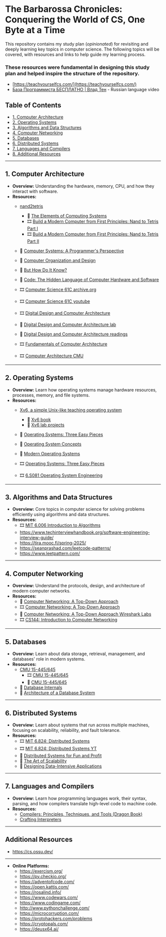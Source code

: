 # The Barbarossa Chronicles: Conquering the World of CS, One Byte at a Time

This repository contains my study plan (_opinionated_) for revisiting and deeply learning key topics in computer science. The following topics will be covered, with resources and links to help guide my learning process.

### These resources were fundamental in designing this study plan and helped inspire the structure of the repository.
- [https://teachyourselfcs.com/](https://teachyourselfcs.com/)
- [База Программиста БЕСПЛАТНО | Влад Тен](https://www.youtube.com/watch?v=fW_imcrTA_c&t=242s) - Russian language video

## Table of Contents

- [1. Computer Architecture](#1-computer-architecture)
- [2. Operating Systems](#2-operating-systems)
- [3. Algorithms and Data Structures](#3-algorithms-and-data-structures)
- [4. Computer Networking](#4-computer-networking)
- [5. Databases](#5-databases)
- [6. Distributed Systems](#6-distributed-systems)
- [7. Languages and Compilers](#7-languages-and-compilers)
- [8. Additional Resources](#additional-resources)
---

## 1. **Computer Architecture**
   - **Overview:** Understanding the hardware, memory, CPU, and how they interact with software.
   - **Resources:**
     - [nand2tetris](https://www.nand2tetris.org/)
       - 📖 [The Elements of Computing Systems](https://www.amazon.com/Elements-Computing-Systems-Building-Principles/dp/0262640686)
       - 🎞️ [Build a Modern Computer from First Principles: Nand to Tetris Part I](https://www.coursera.org/learn/build-a-computer)
       - 🎞️ [Build a Modern Computer from First Principles: Nand to Tetris Part II](https://www.coursera.org/learn/nand2tetris2)

     - 📖 [Computer Systems: A Programmer's Perspective](http://csapp.cs.cmu.edu/3e/home.html)
     - 📖 [Computer Organization and Design](https://www.amazon.com/Computer-Organization-Design-MIPS-Architecture/dp/0124077269)
     - 📖 [But How Do It Know?](https://www.amazon.com/But-How-Know-Principles-Computers/dp/0615303765)
     - 📖 [Code: The Hidden Language of Computer Hardware and Software](https://www.amazon.com/Code-Language-Computer-Hardware-Software/dp/0735611319)
     - 🎞️ [Computer Science 61C archive.org](https://archive.org/details/ucberkeley-webcast-PL-XXv-cvA_iCl2-D-FS5mk0jFF6cYSJs_)
     - 🎞️ [Computer Science 61C youtube](https://www.youtube.com/@berkeley-cs61c/videos)
     - 🎞️ [Digital Design and Computer Architecture](https://www.youtube.com/playlist?list=PL5Q2soXY2Zi-EImKxYYY1SZuGiOAOBKaf)
     - 🧪 [Digital Design and Computer Architecture lab](https://safari.ethz.ch/digitaltechnik/spring2023/doku.php?id=labs)
     - 📖 [Digital Design and Computer Architecture readings](https://safari.ethz.ch/digitaltechnik/spring2023/doku.php?id=readings)
     - 🎞️ [Fundamentals of Computer Architecture](https://www.youtube.com/playlist?list=PL5Q2soXY2Zi_ZMtqz1r-GHm-zzuE1QfIg)
     - 🎞️ [Computer Architecture CMU](https://www.youtube.com/playlist?list=PL5PHm2jkkXmi5CxxI7b3JCL1TWybTDtKq)
---

## 2. **Operating Systems**
   - **Overview:** Learn how operating systems manage hardware resources, processes, memory, and file systems.
   - **Resources:**
     - [Xv6, a simple Unix-like teaching operating system](https://pdos.csail.mit.edu/6.828/2024/xv6.html)
       - 📖 [Xv6 book](https://pdos.csail.mit.edu/6.828/2024/xv6/book-riscv-rev4.pdf)
       - 🧪 [Xv6 lab projects](https://pages.cs.wisc.edu/~remzi/OSTEP/lab-projects-xv6.pdf)

     - 📖 [Operating Systems: Three Easy Pieces](https://pages.cs.wisc.edu/~remzi/OSTEP/)
     - 📖 [Operating System Concepts](https://www.amazon.com/Operating-System-Concepts-Abraham-Silberschatz/dp/1118063333)
     - 📖 [Modern Operating Systems](https://www.amazon.com/Modern-Operating-Systems-Andrew-Tanenbaum/dp/013359162X)
     - 🎞️ [Operating Systems: Three Easy Pieces](https://pages.cs.wisc.edu/~remzi/Classes/537/Spring2018/)
     - 🎞️ [6.S081 Operating System Engineering](https://pdos.csail.mit.edu/6.S081/2021/schedule.html)
---

## 3. **Algorithms and Data Structures**
   - **Overview:** Core topics in computer science for solving problems efficiently using algorithms and data structures.
   - **Resources:**
     - 🎞️ [MIT 6.006 Introduction to Algorithms](https://www.youtube.com/playlist?list=PLUl4u3cNGP63EdVPNLG3ToM6LaEUuStEY)
     - https://www.techinterviewhandbook.org/software-engineering-interview-guide/
     - https://tira.mooc.fi/spring-2025/
     - https://seanprashad.com/leetcode-patterns/
     - https://www.leetpattern.com/
---

## 4. **Computer Networking**
   - **Overview:** Understand the protocols, design, and architecture of modern computer networks.
   - **Resources:**
     - 📖 [Computer Networking: A Top-Down Approach](https://www.amazon.com/Computer-Networking-Top-Down-Approach-7th/dp/0133594149)
     - 🎞️ [Computer Networking: A Top-Down Approach](https://gaia.cs.umass.edu/kurose_ross/lectures.php)
     - 🧪 [Computer Networking: A Top-Down Approach Wireshark Labs](https://gaia.cs.umass.edu/kurose_ross/wireshark.php)
     - 🎞️ [CS144: Introduction to Computer Networking](https://www.youtube.com/playlist?list=PLoCMsyE1cvdWKsLVyf6cPwCLDIZnOj0NS)
---

## 5. **Databases**
   - **Overview:** Learn about data storage, retrieval, management, and databases' role in modern systems.
   - **Resources:**
     - [CMU 15-445/645](https://15445.courses.cs.cmu.edu/fall2024/)
       - 🎞️ [CMU 15-445/645](https://www.youtube.com/playlist?list=PLSE8ODhjZXjYDBpQnSymaectKjxCy6BYq)
       - 🧪 [CMU 15-445/645](https://15445.courses.cs.cmu.edu/fall2024/assignments.html)
     - 📖 [Database Internals](https://www.amazon.com/Database-Internals-Alex-Petrov/dp/1492040347)
     - 📖 [Architecture of a Database System](https://dsf.berkeley.edu/papers/fntdb07-architecture.pdf)
---

## 6. **Distributed Systems**
   - **Overview:** Learn about systems that run across multiple machines, focusing on scalability, reliability, and fault tolerance.
   - **Resources:**
     - 🎞️ [MIT 6.824: Distributed Systems](https://pdos.csail.mit.edu/6.824/schedule.html)
     - 🎞️ [MIT 6.824: Distributed Systems YT](https://www.youtube.com/playlist?list=PLrw6a1wE39_tb2fErI4-WkMbsvGQk9_UB)
     - 📖 [Distributed Systems for Fun and Profit](http://book.mixu.net/distsys/)
     - 📖 [The Art of Scalability](https://www.amazon.com/Art-Scalability-Systems-Software-Engineering/dp/0134032802)
     - 📖 [Designing Data-Intensive Applications](https://www.amazon.com/Designing-Data-Intensive-Applications-Reliable-Maintainable/dp/1449373321)
---

## 7. **Languages and Compilers**
   - **Overview:** Learn how programming languages work, their syntax, parsing, and how compilers translate high-level code to machine code.
   - **Resources:**
     - [Compilers: Principles, Techniques, and Tools (Dragon Book)](https://www.amazon.com/Compilers-Principles-Techniques-Tools-2nd/dp/0321486811)
     - [Crafting Interpreters](https://craftinginterpreters.com/)
---

## Additional Resources
- https://cs.ossu.dev/
  
---

- **Online Platforms:**
   - https://exercism.org/
   - https://py.checkio.org/
   - https://adventofcode.com/
   - https://open.kattis.com/
   - https://rosalind.info/
   - https://www.codewars.com/
   - https://www.codingame.com/
   - http://www.pythonchallenge.com/
   - https://microcorruption.com/
   - https://protohackers.com/problems
   - https://cryptopals.com/
   - https://deusx64.ai/

